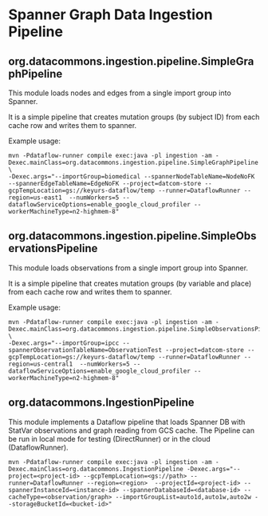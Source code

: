 # Spanner Graph Data Ingestion Pipeline

## org.datacommons.ingestion.pipeline.SimpleGraphPipeline

This module loads nodes and edges from a single import group into Spanner.

It is a simple pipeline that creates mutation groups (by subject ID) from each cache row
and writes them to spanner.

Example usage:

```shell
mvn -Pdataflow-runner compile exec:java -pl ingestion -am -Dexec.mainClass=org.datacommons.ingestion.pipeline.SimpleGraphPipeline \
-Dexec.args="--importGroup=biomedical --spannerNodeTableName=NodeNoFK --spannerEdgeTableName=EdgeNoFK --project=datcom-store --gcpTempLocation=gs://keyurs-dataflow/temp --runner=DataflowRunner --region=us-east1  --numWorkers=5 --dataflowServiceOptions=enable_google_cloud_profiler --workerMachineType=n2-highmem-8"
```

## org.datacommons.ingestion.pipeline.SimpleObservationsPipeline

This module loads observations from a single import group into Spanner.

It is a simple pipeline that creates mutation groups (by variable and place) from each cache row
and writes them to spanner.

Example usage:

```shell
mvn -Pdataflow-runner compile exec:java -pl ingestion -am -Dexec.mainClass=org.datacommons.ingestion.pipeline.SimpleObservationsPipeline \
-Dexec.args="--importGroup=ipcc --spannerObservationTableName=ObservationTest --project=datcom-store --gcpTempLocation=gs://keyurs-dataflow/temp --runner=DataflowRunner --region=us-central1  --numWorkers=5 --dataflowServiceOptions=enable_google_cloud_profiler --workerMachineType=n2-highmem-8"
```

## org.datacommons.IngestionPipeline

This module implements a Dataflow pipeline that loads Spanner DB with StatVar observations and graph reading from GCS cache. The Pipeline can be run in local mode for testing (DirectRunner) or in the cloud (DataflowRunner).

```shell
mvn -Pdataflow-runner compile exec:java -pl ingestion -am -Dexec.mainClass=org.datacommons.IngestionPipeline -Dexec.args="--project=<project-id> --gcpTempLocation=<gs://path> --runner=DataflowRunner --region=<region>  --projectId=<project-id> --spannerInstanceId=<instance-id> --spannerDatabaseId=<database-id> --cacheType=<observation/graph> --importGroupList=auto1d,auto1w,auto2w --storageBucketId=<bucket-id>"
```
